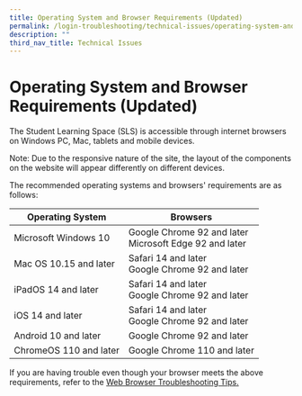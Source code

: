 ```yaml
---
title: Operating System and Browser Requirements (Updated)
permalink: /login-troubleshooting/technical-issues/operating-system-and-browser-requirements/
description: ""
third_nav_title: Technical Issues
---
```

<h1>Operating System and Browser Requirements (Updated)</h1>
 
<p> The Student Learning Space (SLS) is accessible through internet browsers on Windows PC, Mac, tablets and mobile devices.</p>
<p> Note: Due to the responsive nature of the site, the layout of the components on the website will appear differently on different devices.</p>
<p> The recommended operating systems and browsers' requirements are as follows:</p>
<table>
<thead>
<tr>
<th>Operating System</th>
<th>Browsers</th>
</tr>
</thead>
<tbody>
<tr>
<td>Microsoft Windows 10</td>
<td>Google Chrome 92 and later <br>               Microsoft Edge 92 and later</td>
</tr>
<tr>
<td>Mac OS 10.15 and later</td>
<td>Safari 14 and later <br> Google Chrome 92 and later</td>
</tr>
<tr>
<td>iPadOS 14 and later</td>
<td>Safari 14 and later <br>     Google Chrome 92 and later</td>
</tr>
<tr>
<td>iOS 14 and later</td>
<td>Safari 14 and later <br>                          Google Chrome 92 and later</td>
</tr>
<tr>
<td>Android 10 and later</td>
<td>Google Chrome 92 and later</td>
</tr>
<tr>
<td>ChromeOS 110 and later</td>
<td>Google Chrome 110 and later</td>
</tr>
</tbody>
</table>
<p> If you are having trouble even though your browser meets the above requirements, refer to the <a target="_blank" href="/login-troubleshooting/Technical-Issues/WebBrowserTroubleshooting/">Web Browser Troubleshooting Tips.</a></p>